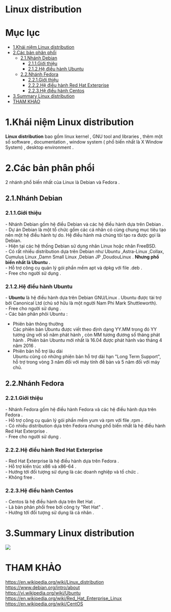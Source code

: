 # Linux distribution

# Mục lục 
- [1.Khái niệm Linux distribution](#1)  
- [2.Các bản phân phổi](#2)  
  - [2.1.Nhánh Debian](#2.1)  
    - [2.1.1.Giới thiệu](#2.1.1)
    - [2.1.2.Hệ điều hành Ubuntu](#2.1.2)
  - [2.2.Nhánh Fedora](#2.2)
    - [2.2.1.Giới thiệu](#2.2.1)  
    - [2.2.2.Hệ điều hành Red Hat Exterprise](#2.2.2)
    - [2.2.3.Hệ điều hành Centos](2.2.3)
- [3.Summary Linux distribution](#3)
- [THAM KHẢO](#thamkhao)

<a name='1'></a>
# 1.Khái niệm Linux distribution
**Linux distribution** bao gồm linux kernel , GNU tool and libraries ,
thêm một số software , documentation , window system ( phổ biến nhất là 
X Window System) , desktop environment .

<a name='2'></a>
# 2.Các bản phân phổi
2 nhánh phổ biến nhất của Linux là Debian và Fedora .

<a name='2.1'></a>
## 2.1.Nhánh Debian

<a name='2.1.1'></a>
### 2.1.1.Giới thiệu

\- Nhánh Debian gồm hệ điều Debian và các hệ điều hành dựa trên Debian .  
\- Dự án Debian là một tổ chức gồm các cá nhân có cùng chung mục tiêu tạo nên một hệ điều hành tự do. 
Hệ điều hành mà chúng tôi tạo ra được gọi là Debian.  
\- Hiện tại các hệ thống Debian sử dụng nhân Linux hoặc nhân FreeBSD.  
\- Có rất nhiều distribution dựa trên Debian như Ubuntu ,Astra-Linux ,Collax,
Cumulus Linux ,Damn Small Linux ,Debian JP ,DoudouLinux .
**Nhưng phổ biến nhất là Ubuntu .**  
\- Hỗ trợ công cụ quản lý gói phần mềm apt và dpkg với file .deb .  
\- Free cho người sử dụng .  

<a name='2.1.2'></a>
### 2.1.2.Hệ điều hành Ubuntu

\- **Ubuntu** là hệ điều hành dựa trên Debian GNU/Linux .
Ubuntu được tài trợ bởi Canonical Ltd (chủ sở hữu là một người Nam Phi Mark Shuttleworth).  
\- Free cho người sử dụng .  
\- Các bản phân phôi Ubuntu :  
- Phiên bản thông thường   
Các phiên bản Ubuntu được viết theo định dạng 
YY.MM trong đó YY tương ứng với số năm phát hành , còn MM tương đương số 
tháng phát hành . Phiên bản Ubuntu mới nhất là 16.04 được phát hành vào tháng 
4 năm 2016 .  
- Phiên bản hỗ trợ lâu dài  
Ubuntu cũng có những phiên bản hỗ trợ dài hạn "Long Term Support", 
hỗ trợ trong vòng 3 năm đối với máy tính để bàn và 5 năm đối với máy chủ.

<a name='2.2'></a>
## 2.2.Nhánh Fedora

<a name='2.2.1'></a>
### 2.2.1.Giới thiệu
\- Nhánh Fedora gồm hệ điều hành Fedora và các hệ điều hành dựa trên Fedora .  
\- Hỗ trợ công cụ quản lý gói phần mềm yum và rpm với file .rpm .  
\- Có nhiều distribution dựa trên Fedora nhưng phổ biến nhất là hệ điều 
hành Red Hat Exterprise .  
\- Free cho người sử dụng .   

<a name='2.2.2'></a>
### 2.2.2.Hệ điều hành Red Hat Exterprise 
\- Red Hat Exterprise là hệ điều hành dựa trên Fedora .  
\- Hỗ trợ kiến trúc x86 và x86-64 .  
\- Hướng tới đối tượng sử dụng là các doanh nghiệp và tổ chức .  
\- Không free .

<a name='2.2.3'></a>
### 2.2.3.Hệ điều hành Centos 
\- Centos là hệ điều hành dựa trên Ret Hat .  
\- Là bản phân phổi free bởi công ty "Ret Hat" .  
\- Hướng tới đối tượng sử dụng là cá nhân .  

<a name='3'></a>
# 3.Summary Linux distribution  
<img src="http://photos1.blogger.com/blogger/3370/2500/1600/GNULinuxupdatedw4.0.jpg" >


<a name='thamkhao'></a>
# THAM KHẢO

https://en.wikipedia.org/wiki/Linux_distribution  
https://www.debian.org/intro/about  
https://vi.wikipedia.org/wiki/Ubuntu  
https://en.wikipedia.org/wiki/Red_Hat_Enterprise_Linux  
https://en.wikipedia.org/wiki/CentOS   


